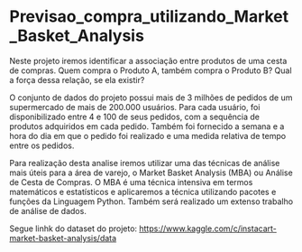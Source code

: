 # Previsao_compra_utilizando_Market_Basket_Analysis
Neste projeto iremos identificar a associação entre produtos de uma cesta de compras. Quem compra o Produto A, também compra o Produto B? Qual a força dessa relação, se ela existir?

O conjunto de dados do projeto possui mais de 3 milhões de pedidos de um supermercado de mais de 200.000 usuários. Para cada usuário, foi disponibilizado entre 4 e 100 de seus pedidos, com a sequência de produtos adquiridos em cada pedido. Também foi fornecido a semana e a hora do dia em que o pedido foi realizado e uma medida relativa de tempo entre os pedidos. 

Para realização desta analise iremos utilizar uma das técnicas de análise mais úteis para a área de varejo, o Market Basket Analysis (MBA) ou Análise de Cesta de Compras. O MBA é uma técnica intensiva em termos matemáticos e estatísticos e aplicaremos a técnica utilizando pacotes e funções da Linguagem Python. Também será realizado um extenso trabalho de análise de dados.

Segue linhk do dataset do projeto: https://www.kaggle.com/c/instacart-market-basket-analysis/data
